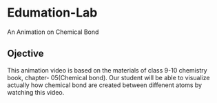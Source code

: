 # Edumation-Lab
An Animation on Chemical Bond

## Ojective
This animation video is based on the materials of class 9-10 chemistry book, chapter- 05(Chemical bond). Our student will be able to visualize actually 
how chemical bond are created between diffenent atoms by watching this video.
